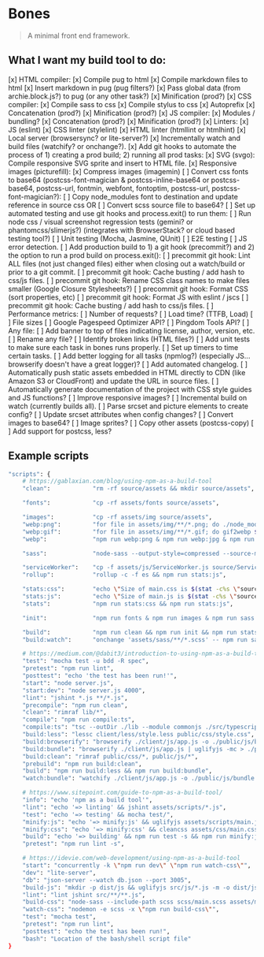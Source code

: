 # Bones

> A minimal front end framework.

## What I want my build tool to do:

[x] HTML compiler:
    [x] Compile pug to html
    [x] Compile markdown files to html
    [x] Insert markdown in pug (pug filters?)
    [x] Pass global data (from archie.block.js?) to pug (or any other task?)
    [x] Minification (prod?)
[x] CSS compiler:
    [x] Compile sass to css
    [x] Compile stylus to css
    [x] Autoprefix
    [x] Concatenation (prod?)
    [x] Minification (prod?)
[x] JS compiler:
    [x] Modules / bundling?
    [x] Concatenation (prod?)
    [x] Minification (prod?)
[x] Linters:
    [x] JS (eslint)
    [x] CSS linter (stylelint)
    [x] HTML linter (htmllint or htmlhint)
[x] Local server (browsersync? or lite-server?)
[x] Incrementally watch and build files (watchify? or onchange?).
[x] Add git hooks to automate the process of 1) creating a prod build; 2) running all prod tasks:
[x] SVG (svgo): Compile responsive SVG sprite and insert to HTML file.
[x] Responsive images (picturefill):
[x] Compress images (imagemin)
[ ] Convert css fonts to base64 (postcss-font-magician & postcss-inline-base64 or postcss-base64, postcss-url, fontmin, webfont, fontoptim, postcss-url, postcss-font-magician?):
    [ ] Copy node_modules font to destination and update reference in source css OR
    [ ] Convert scss source file to base64?
[ ] Set up automated testing and use git hooks and process.exit() to run them:
    [ ] Run node css / visual screenshot regression tests (gemini? or phantomcss/slimerjs?) (integrates with BrowserStack? or cloud based testing tool?)
    [ ] Unit testing (Mocha, Jasmine, QUnit)
    [ ] E2E testing
    [ ] JS error detection.
[ ] Add production build to 1) a git hook (precommit?) and 2) the option to run a prod build on process.exit():
    [ ] precommit git hook: Lint ALL files (not just changed files) either when closing out a watch/build or prior to a git commit.
    [ ] precommit git hook: Cache busting / add hash to css/js files.
    [ ] precommit git hook: Rename CSS class names to make files smaller (Google Closure Stylesheets?)
    [ ] precommit git hook: Format CSS (sort properties, etc)
    [ ] precommit git hook: Format JS with eslint / jscs
    [ ] precommit git hook: Cache busting / add hash to css/js files.
[ ] Performance metrics:
    [ ] Number of requests?
    [ ] Load time? (TTFB, Load)
    [ ] File sizes
    [ ] Google Pagespeed Optimizer API?
    [ ] Pingdom Tools API?
[ ] Any file:
    [ ] Add banner to top of files indicating license, author, version, etc.
    [ ] Rename any file?
    [ ] Identify broken links (HTML files?)
[ ] Add unit tests to make sure each task in bones runs properly.
[ ] Set up timers to time certain tasks.
[ ] Add better logging for all tasks (npmlog?) (especially JS... browserify doesn't have a great logger)?
[ ] Add automated changelog.
[ ] Automatically push static assets embedded in HTML directly to CDN (like Amazon S3 or CloudFront) and update the URL in source files.
[ ] Automatically generate documentation of the project with CSS style guides and JS functions?
[ ] Improve responsive images?
    [ ] Incremental build on watch (currently builds all).
    [ ] Parse srcset and picture elements to create config?
    [ ] Update srcset attributes when config changes?
    [ ] Convert images to base64?
    [ ] Image sprites?
[ ] Copy other assets (postcss-copy)
[ ] Add support for postcss, less?


## Example scripts

```bash
"scripts": {
    # https://gablaxian.com/blog/using-npm-as-a-build-tool
    "clean":            "rm -rf source/assets && mkdir source/assets",

    "fonts":            "cp -rf assets/fonts source/assets",

    "images":           "cp -rf assets/img source/assets",
    "webp:png":         "for file in assets/img/**/*.png; do ./node_modules/.bin/cwebp -lossless -q 80 $file -o source/$file.webp -short; done;", L"webp:jpg":         "for file in assets/img/**/*.jpg; do ./node_modules/.bin/cwebp -q 80 $file -o source/$file.webp -short; done;",
    "webp:gif":         "for file in assets/img/**/*.gif; do gif2webp $file -o source/$file.webp; done;",
    "webp":             "npm run webp:png & npm run webp:jpg & npm run webp:gif",

    "sass":             "node-sass --output-style=compressed --source-map=true --output=source/assets/css/ assets/sass/build.scss source/assets/css/main.css && npm run stats:css",

    "serviceWorker":    "cp -f assets/js/ServiceWorker.js source/ServiceWorker.js",
    "rollup":           "rollup -c -f es && npm run stats:js",

    "stats:css":        "echo \"Size of main.css is $(stat -c%s \"source/assets/css/main.css\") bytes ($(gzip -c source/assets/css/main.css | wc -c) bytes gzipped)\"",
    "stats:js":         "echo \"Size of main.js is $(stat -c%s \"source/assets/js/main.js\") bytes ($(gzip -c source/assets/js/main.js | wc -c) bytes gzipped)\"",
    "stats":            "npm run stats:css && npm run stats:js",

    "init":             "npm run fonts & npm run images & npm run sass & npm run serviceWorker & npm run rollup & npm run webp",

    "build":            "npm run clean && npm run init && npm run stats",
    "build:watch":      "onchange 'assets/sass/**/*.scss' -- npm run sass",

    # https://medium.com/@dabit3/introduction-to-using-npm-as-a-build-tool-b41076f488b0
    "test": "mocha test -u bdd -R spec",
    "pretest": "npm run lint",
    "posttest": "echo 'the test has been run!'",
    "start": "node server.js",
    "start:dev": "node server.js 4000",
    "lint": "jshint *.js **/*.js",
    "precompile": "npm run clean",
    "clean": "rimraf lib/*",
    "compile": "npm run compile:ts",
    "compile:ts": "tsc --outDir ./lib --module commonjs ./src/typescript/app.ts",
    "build:less": "lessc client/less/style.less public/css/style.css",
    "build:browserify": "browserify ./client/js/app.js -o ./public/js/bundle.js",
    "build:bundle": "browserify ./client/js/app.js | uglifyjs -mc > ./public/js/bundle.js",
    "build:clean": "rimraf public/css/*, public/js/*",
    "prebuild": "npm run build:clean",
    "build": "npm run build:less && npm run build:bundle",
    "watch:bundle": "watchify ./client/js/app.js -o ./public/js/bundle.js -v",

    # https://www.sitepoint.com/guide-to-npm-as-a-build-tool/
    "info": "echo 'npm as a build tool'",
    "lint": "echo '=> linting' && jshint assets/scripts/*.js",
    "test": "echo '=> testing' && mocha test/",
    "minify:js": "echo '=> minify:js' && uglifyjs assets/scripts/main.js -o dist/public/js/jquery.min.js",
    "minify:css": "echo '=> minify:css' && cleancss assets/css/main.css -o dist/public/css/main.min.css",
    "build": "echo '=> building' && npm run test -s && npm run minify:js -s && npm run minify:css -s",
    "pretest": "npm run lint -s",

    # https://idevie.com/web-development/using-npm-as-a-build-tool
    "start": "concurrently -k \"npm run dev\" \"npm run watch-css\"",
    "dev": "lite-server",
    "db": "json-server --watch db.json --port 3005",
    "build-js": "mkdir -p dist/js && uglifyjs src/js/*.js -m -o dist/js/app.js",
    "lint": "lint jshint src/**/**.js",
    "build-css": "node-sass --include-path scss scss/main.scss assets/main.css",
    "watch-css": "nodemon -e scss -x \"npm run build-css\"",
    "test": "mocha test",
    "pretest": "npm run lint",
    "posttest": "echo the test has been run!",
    "bash": "Location of the bash/shell script file"
}
```
